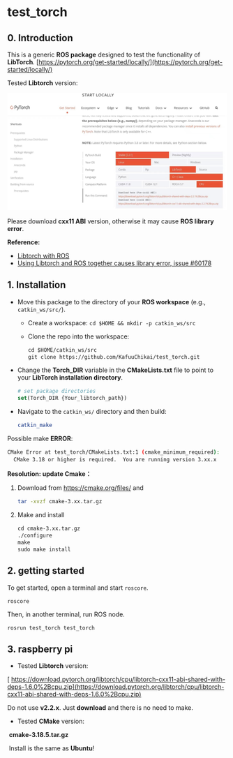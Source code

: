 # test_torch
## 0. Introduction

This is a generic **ROS package** designed to test the functionality of **LibTorch**. [https://pytorch.org/get-started/locally/](https://pytorch.org/get-started/locally/)

Tested **Libtorch** version: 

![libtorch-version](images/libtorch-version.jpeg)

Please download **cxx11 ABI** version, otherwise it may cause **ROS library error**.

**Reference:**

- [Libtorch with ROS](https://discuss.pytorch.org/t/libtorch-with-ros/51313)
- [Using Libtorch and ROS together causes library error, issue #60178](https://github.com/pytorch/pytorch/issues/60178)

## 1. Installation

- Move this package to the directory of your **ROS workspace** (e.g., `catkin_ws/src/`).

  - Create a workspace: `cd $HOME && mkdir -p catkin_ws/src`

  - Clone the repo into the workspace:

    ```
    cd $HOME/catkin_ws/src
    git clone https://github.com/KafuuChikai/test_torch.git
    ```

- Change the **Torch_DIR** variable in the **CMakeLists.txt** file to point to your **LibTorch installation directory**.

  ```cmake
  # set package directories
  set(Torch_DIR {Your_libtorch_path})
  ```

- Navigate to the `catkin_ws/` directory and then build:

  ```cmake
  catkin_make
  ```

Possible make **ERROR**:

  ```bash
  CMake Error at test_torch/CMakeLists.txt:1 (cmake_minimum_required):
    CMake 3.18 or higher is required.  You are running version 3.xx.x
  ```

**Resolution: update Cmake：**

1. Download from https://cmake.org/files/ and

   ```bash
   tar -xvzf cmake-3.xx.tar.gz
   ```

2. Make and install

   ```
   cd cmake-3.xx.tar.gz
   ./configure
   make
   sudo make install
   ```

## 2. getting started

To get started, open a terminal and start `roscore`.

```ros
roscore
```

Then, in another terminal, run ROS node.

```ros
rosrun test_torch test_torch
```

## 3. raspberry pi

- Tested **Libtorch** version:

[		https://download.pytorch.org/libtorch/cpu/libtorch-cxx11-abi-shared-with-deps-1.6.0%2Bcpu.zip](https://download.pytorch.org/libtorch/cpu/libtorch-cxx11-abi-shared-with-deps-1.6.0%2Bcpu.zip)

Do not use **v2.2.x**. Just **download** and there is no need to make.

- Tested **CMake** version:

​		**cmake-3.18.5.tar.gz**

​		Install is the same as **Ubuntu**!